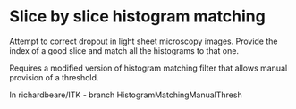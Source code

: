# Slice by slice histogram matching

Attempt to correct dropout in light sheet microscopy images. Provide the index
of a good slice and match all the histograms to that one.

Requires a modified version of histogram matching filter that allows
manual provision of a threshold.

In richardbeare/ITK - branch HistogramMatchingManualThresh